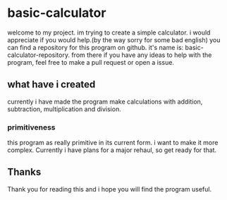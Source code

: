 # basic-calculator
welcome to my project. im trying to create a simple calculator. i would appreciate if you would help.(by the way sorry for some bad english)
you can find a repository for this program on github. it's name is: basic-calculator-repository. from there if you have any ideas to help with the program, feel free to make a pull request or open a issue.
## what have i created
currently i have made the program make calculations with addition, subtraction, multiplication and division.
### primitiveness
this program as really primitive in its current form.
i want to make it more complex. Currently i have plans for a major rehaul, so get ready for that.
## Thanks
Thank you for reading this and i hope you will find the program useful.